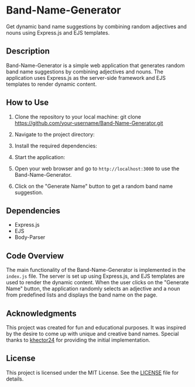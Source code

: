 # Band-Name-Generator
Get dynamic band name suggestions by combining random adjectives and nouns using Express.js and EJS templates.


## Description

Band-Name-Generator is a simple web application that generates random band name suggestions by combining adjectives and nouns. The application uses Express.js as the server-side framework and EJS templates to render dynamic content.

## How to Use

1. Clone the repository to your local machine:
    git clone https://github.com/your-username/Band-Name-Generator.git


2. Navigate to the project directory:


3. Install the required dependencies:


4. Start the application:


5. Open your web browser and go to `http://localhost:3000` to use the Band-Name-Generator.

6. Click on the "Generate Name" button to get a random band name suggestion.

## Dependencies

- Express.js
- EJS
- Body-Parser

## Code Overview

The main functionality of the Band-Name-Generator is implemented in the `index.js` file. The server is set up using Express.js, and EJS templates are used to render the dynamic content. When the user clicks on the "Generate Name" button, the application randomly selects an adjective and a noun from predefined lists and displays the band name on the page.

## Acknowledgments

This project was created for fun and educational purposes. It was inspired by the desire to come up with unique and creative band names. Special thanks to [khector24](https://github.com/khector24) for providing the initial implementation.

## License

This project is licensed under the MIT License. See the [LICENSE](LICENSE) file for details.

